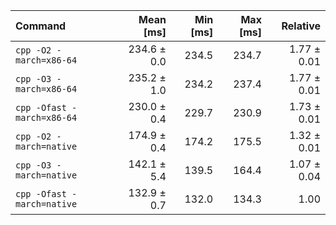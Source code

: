 | Command | Mean [ms] | Min [ms] | Max [ms] | Relative |
|:---|---:|---:|---:|---:|
| `cpp -O2 -march=x86-64` | 234.6 ± 0.0 | 234.5 | 234.7 | 1.77 ± 0.01 |
| `cpp -O3 -march=x86-64` | 235.2 ± 1.0 | 234.2 | 237.4 | 1.77 ± 0.01 |
| `cpp -Ofast -march=x86-64` | 230.0 ± 0.4 | 229.7 | 230.9 | 1.73 ± 0.01 |
| `cpp -O2 -march=native` | 174.9 ± 0.4 | 174.2 | 175.5 | 1.32 ± 0.01 |
| `cpp -O3 -march=native` | 142.1 ± 5.4 | 139.5 | 164.4 | 1.07 ± 0.04 |
| `cpp -Ofast -march=native` | 132.9 ± 0.7 | 132.0 | 134.3 | 1.00 |
